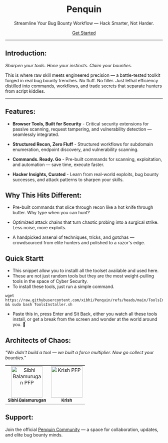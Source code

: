 <div align="center">

# Penquin

Streamline Your Bug Bounty Workflow — Hack Smarter, Not Harder.

<a href="https://penquin.vercel.app/" target="_blank">Get Started</a>

</div>

---
## Introduction:

*Sharpen your tools. Hone your instincts. Claim your bounties.*

This is where raw skill meets engineered precision — a battle-tested toolkit forged in real bug bounty trenches. No fluff. No filler. Just lethal efficiency distilled into commands, workflows, and trade secrets that separate hunters from script kiddies.

---

## Features:

- **Browser Tools, Built for Security** - Critical security extensions for passive scanning, request tampering, and vulnerability detection — seamlessly integrated.

- **Structured Recon, Zero Fluff** - Structured workflows for subdomain enumeration, endpoint discovery, and vulnerability scanning.

- **Commands. Ready. Go** - Pre-built commands for scanning, exploitation, and automation — save time, execute faster.

- **Hacker Insights, Curated** - Learn from real-world exploits, bug bounty successes, and attack patterns to sharpen your skills.


## Why This Hits Different:
- Pre-built commands that slice through recon like a hot knife through butter. Why type when you can hunt?

- Optimized attack chains that turn chaotic probing into a surgical strike. Less noise, more exploits.

- A handpicked arsenal of techniques, tricks, and gotchas — crowdsourced from elite hunters and polished to a razor's edge.

## Quick Startt
- This snippet allow you to installl all the toolset available and used here.
- These are not just random tools but they are the most weight-pulling tools in the space of Cyber Security.
- To install these tools, just run a simple command.
 ```shell
wget https://raw.githubusercontent.com/xibhi/Penquin/refs/heads/main/ToolsInstaller.sh && sudo bash ToolsInstaller.sh
 ```
- Paste this in, press Enter and Sit Back, either you watch all these tools install, or get a break from the screen and wonder at the world around you. 🌄 


## Architects of Chaos:

*"We didn't build a tool — we built a force multiplier. Now go collect your bounties."*
<table>
<tr>

<td align="center">
<a href="https://github.com/xibhi">
<img src="https://avatars.githubusercontent.com/u/155215525?v=4" width="100px;" alt="Sibhi Balamurugan PFP"/><br>
<sub>
<b>Sibhi Balamurugan</b>
</sub>
</a>
</td>

<td align="center">
<a href="https://github.com/Tokittoo">
<img src="https://avatars.githubusercontent.com/u/127018179?v=4" width="100px;" alt="Krish PFP"/><br>
<sub>
<b>Krish</b>
</sub>
</a>
</td>

</tr>
</table>
 
## Support:

Join the official [Penquin Community](https://t.me/PenquinTool) — a space for collaboration, updates, and elite bug bounty minds.
